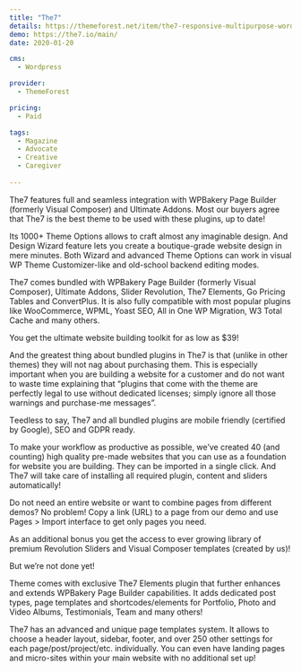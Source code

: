 ```yaml
---
title: "The7"
details: https://themeforest.net/item/the7-responsive-multipurpose-wordpress-theme/5556590
demo: https://the7.io/main/
date: 2020-01-20

cms: 
  - Wordpress

provider: 
  - ThemeForest

pricing:
  - Paid

tags:
  - Magazine
  - Advocate
  - Creative
  - Caregiver
  
---
```


The7 features full and seamless integration with WPBakery Page Builder (formerly Visual Composer) and Ultimate Addons. Most our buyers agree that The7 is the best theme to be used with these plugins, up to date!

Its 1000+ Theme Options allows to craft almost any imaginable design. And Design Wizard feature lets you create a boutique-grade website design in mere minutes.
Both Wizard and advanced Theme Options can work in visual WP Theme Customizer-like and old-school backend editing modes.

The7 comes bundled with WPBakery Page Builder (formerly Visual Composer), Ultimate Addons, Slider Revolution, The7 Elements, Go Pricing Tables and ConvertPlus. It is also fully compatible with most popular plugins like WooCommerce, WPML, Yoast SEO, All in One WP Migration, W3 Total Cache and many others.

You get the ultimate website building toolkit for as low as $39!

And the greatest thing about bundled plugins in The7 is that (unlike in other themes) they will not nag about purchasing them. This is especially important when you are building a website for a customer and do not want to waste time explaining that “plugins that come with the theme are perfectly legal to use without dedicated licenses; simply ignore all those warnings and purchase-me messages”.

Тeedless to say, The7 and all bundled plugins are mobile friendly (certified by Google), SEO and GDPR ready.

To make your workflow as productive as possible, we’ve created 40 (and counting) high quality pre-made websites that you can use as a foundation for website you are building.
They can be imported in a single click. And The7 will take care of installing all required plugin, content and sliders automatically!

Do not need an entire website or want to combine pages from different demos? No problem! Copy a link (URL) to a page from our demo and use Pages > Import interface to get only pages you need.

As an additional bonus you get the access to ever growing library of premium Revolution Sliders and Visual Composer templates (created by us)!

But we’re not done yet!

Theme comes with exclusive The7 Elements plugin that further enhances and extends WPBakery Page Builder capabilities. It adds dedicated post types, page templates and shortcodes/elements for Portfolio, Photo and Video Albums, Testimonials, Team and many others!

The7 has an advanced and unique page templates system. It allows to choose a header layout, sidebar, footer, and over 250 other settings for each page/post/project/etc. individually. You can even have landing pages and micro-sites within your main website with no additional set up!
